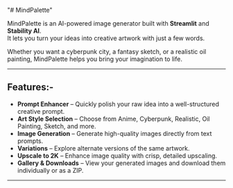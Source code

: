 "# MindPalette" 

MindPalette is an AI-powered image generator built with **Streamlit** and **Stability AI**.  
It lets you turn your ideas into creative artwork with just a few words.  

Whether you want a cyberpunk city, a fantasy sketch, or a realistic oil painting, MindPalette helps you bring your imagination to life.

---

## Features:-

- **Prompt Enhancer** – Quickly polish your raw idea into a well-structured creative prompt.  
- **Art Style Selection** – Choose from Anime, Cyberpunk, Realistic, Oil Painting, Sketch, and more.  
- **Image Generation** – Generate high-quality images directly from text prompts.  
- **Variations** – Explore alternate versions of the same artwork.  
- **Upscale to 2K** – Enhance image quality with crisp, detailed upscaling.  
- **Gallery & Downloads** – View your generated images and download them individually or as a ZIP.  

---
